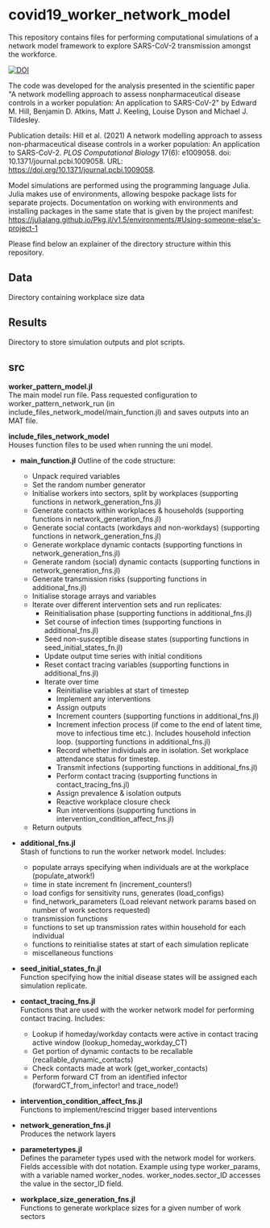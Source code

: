 # covid19_worker_network_model

This repository contains files for performing computational simulations of a network model framework to explore SARS-CoV-2 transmission amongst the workforce.

[![DOI](https://zenodo.org/badge/309151563.svg)](https://zenodo.org/badge/latestdoi/309151563)

The code was developed for the analysis presented in the scientific paper "A network modelling approach to assess nonpharmaceutical disease controls in a worker population: An application to SARS-CoV-2" by Edward M. Hill, Benjamin D. Atkins, Matt J. Keeling, Louise Dyson and Michael J. Tildesley.

Publication details: Hill et al. (2021) A network modelling approach to assess non-pharmaceutical disease controls in a worker population: An application to SARS-CoV-2. *PLOS Computational Biology* 17(6): e1009058. doi: 10.1371/journal.pcbi.1009058. URL: https://doi.org/10.1371/journal.pcbi.1009058.

Model simulations are performed using the programming language Julia.
Julia makes use of environments, allowing bespoke package lists for separate projects. Documentation on working with environments and installing packages in the same state that is given by the project manifest: https://julialang.github.io/Pkg.jl/v1.5/environments/#Using-someone-else's-project-1

Please find below an explainer of the directory structure within this repository.

## Data
Directory containing workplace size data

## Results
Directory to store simulation outputs and plot scripts.

## src

**worker_pattern_model.jl**  
The main model run file. Pass requested configuration to worker_pattern_network_run (in include_files_network_model/main_function.jl) and saves outputs into an MAT file.

**include_files_network_model**  
Houses function files to be used when running the uni model.

- **main_function.jl**
    Outline of the code structure:  
    * Unpack required variables
    * Set the random number generator
    * Initialise workers into sectors, split by workplaces (supporting functions in network_generation_fns.jl)
    * Generate contacts within workplaces & households (supporting functions in network_generation_fns.jl)
    * Generate social contacts (workdays and non-workdays) (supporting functions in network_generation_fns.jl)
    * Generate workplace dynamic contacts (supporting functions in network_generation_fns.jl)
    * Generate random (social) dynamic contacts (supporting functions in network_generation_fns.jl)
    * Generate transmission risks (supporting functions in additional_fns.jl)
    * Initialise storage arrays and variables
    * Iterate over different intervention sets and run replicates:
        - Reinitialisation phase (supporting functions in additional_fns.jl)
        - Set course of infection times (supporting functions in additional_fns.jl)
        - Seed non-susceptible disease states (supporting functions in seed_initial_states_fn.jl)
        - Update output time series with initial conditions
        - Reset contact tracing variables (supporting functions in additional_fns.jl)
        - Iterate over time
            - Reinitialise variables at start of timestep
            - Implement any interventions
            - Assign outputs
            - Increment counters (supporting functions in additional_fns.jl)
            - Increment infection process (if come to the end of latent time, move to infectious time etc.). Includes household infection loop. (supporting functions in additional_fns.jl)
            - Record whether individuals are in isolation. Set workplace attendance status for timestep.
            - Transmit infections (supporting functions in additional_fns.jl)
            - Perform contact tracing (supporting functions in contact_tracing_fns.jl)
            - Assign prevalence & isolation outputs
            - Reactive workplace closure check
            - Run interventions (supporting functions in intervention_condition_affect_fns.jl)
    * Return outputs

- **additional_fns.jl**   
    Stash of functions to run the worker network model. Includes:  
    * populate arrays specifying when individuals are at the workplace (populate_atwork!)
    * time in state increment fn (increment_counters!)
    * load configs for sensitivity runs, generates (load_configs)
    * find_network_parameters (Load relevant network params based on number of work sectors requested)
    * transmission functions
    * functions to set up transmission rates within household for each individual
    * functions to reinitialise states at start of each simulation replicate
    * miscellaneous functions

- **seed_initial_states_fn.jl**   
    Function specifying how the initial disease states will be assigned each simulation replicate.

- **contact_tracing_fns.jl**  
    Functions that are used with the worker network model for performing contact tracing. Includes:
    * Lookup if homeday/workday contacts were active in contact tracing active window (lookup_homeday_workday_CT)
    * Get portion of dynamic contacts to be recallable (recallable_dynamic_contacts)
    * Check contacts made at work (get_worker_contacts)
    * Perform forward CT from an identified infector (forwardCT_from_infector! and trace_node!)

- **intervention_condition_affect_fns.jl**  
    Functions to implement/rescind trigger based interventions

- **network_generation_fns.jl**  
    Produces the network layers

- **parametertypes.jl**  
    Defines the parameter types used with the network model for workers. Fields accessible with dot notation. Example using type worker_params, with a variable named worker_nodes. worker_nodes.sector_ID accesses the value in the sector_ID field.    

- **workplace_size_generation_fns.jl**  
    Functions to generate workplace sizes for a given number of work sectors
